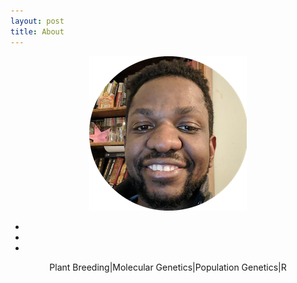 ```yaml
---
layout: post
title: About
---
```


<center>
<img src="/images/tate2.png">
</center>

<p>
<center>
    <ul class="navigation-bar">
       <li><a href="https://www.github.com/"><i class='fa fa-github-alt'></i></a></li>  
       <li><a href="https://www.twitter.com/"><i class="fa fa-twitter"></i></a></li>
       <li><a href="https://www.linkedin.com/"><i class='fa fa-linkedin'></i></a></li>       
    </ul>
</center>
</p>



<p>
<center>
	Plant Breeding|Molecular Genetics|Population Genetics|R
</center>
</p>